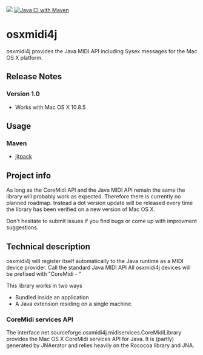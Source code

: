 [![](https://jitpack.io/v/umjammer/osxmidi4j.svg)](https://jitpack.io/#umjammer/osxmidi4j)
 [![Java CI with Maven](https://github.com/umjammer/osxmidi4j/actions/workflows/maven.yml/badge.svg)](https://github.com/umjammer/osxmidi4j/actions/workflows/maven.yml)

osxmidi4j
=========

osxmidi4j provides the Java MIDI API including Sysex messages for the Mac OS X platform.

## Release Notes

### Version 1.0

* Works with Mac OS X 10.8.5

## Usage

### Maven

 * [jitpack](https://jitpack.io/#umjammer/osxmidi4j)

## Project info

As long as the CoreMidi API and the Java MIDI API remain the same the library will probably work as expected. Therefore there is currently no planned roadmap. Instead a dot version update will be released every time the library has been verified on a new version of Mac OS X.

Don't hesitate to submit issues if you find bugs or come up with improvment suggestions.

## Technical description

osxmidi4j will register itself automatically to the Java runtime as a MIDI device provider.
Call the standard Java MIDI API
All osxmidi4j devices will be prefixed with "CoreMidi - "

This library works in two ways
* Bundled inside an application 
* A Java extension residing on a single machine.

### CoreMidi services API

The interface net.sourceforge.osxmidi4j.midiservices.CoreMidiLibrary provides the Mac OS X CoreMidi services API for Java.
It is (partly) generated by JNAerator and relies heavily on the Rococoa library and JNA.

